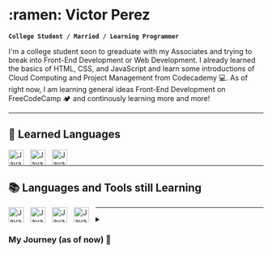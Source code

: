 <h1>:ramen: Victor Perez</h1>

**`College Student / Married / Learning Programmer`** 

I'm a college student soon to greaduate with my Associates and trying to break into Front-End Development or Web Development. I already learned the basics of HTML, CSS, and JavaScript and learn some introductions of Cloud Computing and Project Management from Codecademy 💻. As of right now, I am learning general ideas Front-End Development on FreeCodeCamp 🏕️ and continously learning more and more!

---

<h2>🧰 Learned Languages</h2>

<img align="left" alt="Java" width="30px" style="padding-right:10px;" src="https://cdn.jsdelivr.net/gh/devicons/devicon/icons/html5/html5-plain.svg" />
<img align="left" alt="Java" width="30px" style="padding-right:10px;" src="https://cdn.jsdelivr.net/gh/devicons/devicon/icons/css3/css3-plain.svg" />
<img align="left" alt="Java" width="30px" style="padding-right:10px;" src="https://cdn.jsdelivr.net/gh/devicons/devicon/icons/javascript/javascript-plain.svg" />
<br />

---

<h2>📚 Languages and Tools still Learning</h2>

<img align="left" alt="Java" width="30px" style="padding-right:10px;" src="https://cdn.jsdelivr.net/gh/devicons/devicon/icons/python/python-plain.svg" />
<img align="left" alt="Java" width="30px" style="padding-right:10px;" src="https://cdn.jsdelivr.net/gh/devicons/devicon/icons/ruby/ruby-plain.svg" />
<img align="left" alt="Java" width="30px" style="padding-right:10px;" src="https://cdn.jsdelivr.net/gh/devicons/devicon/icons/rails/rails-plain.svg" />
<img align="left" alt="Java" width="30px" style="padding-right:10px;" src="https://cdn.jsdelivr.net/gh/devicons/devicon/icons/azure/azure-plain.svg" />

---

<details>
  <summary><h3> My Journey (as of now) 🚩 </h3></summary>
  I started in community college back in Fall of 2021 when I first wanted to become an architect. I completed my classes as best as I could while also working a part time job and spending time with my wife. We moved in together and I grew a passion with computers and how websites function, questioning how can anyone could learn how to create these websites. I then did my research and practiced on Codecademy, making me gravitate more towards programming and how to become a web developer. The paywalls of Codecademy limited my learning so I decided to find to learn another way. I then found FreeCodeCamp and learned and develope my coding skills whenever I had the chance. I plan to become a self-taught web developer one day but for now I will practice my skills and prepare myself.
